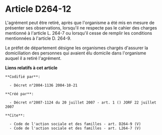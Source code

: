 # Article D264-12

L'agrément peut être retiré, après que l'organisme a été mis en mesure de présenter ses observations, lorsqu'il ne respecte
pas le cahier des charges mentionné à l'article L. 264-7 ou lorsqu'il cesse de remplir les conditions mentionnées à l'article
D. 264-9.

Le préfet de département désigne les organismes chargés d'assurer la domiciliation des personnes qui avaient élu domicile
dans l'organisme auquel il a retiré l'agrément.

**Liens relatifs à cet article**

	**Codifié par**:

	  - Décret n°2004-1136 2004-10-21

	**Créé par**:

	  - Décret n°2007-1124 du 20 juillet 2007 - art. 1 () JORF 22 juillet 2007

	**Cite**:

	  - Code de l'action sociale et des familles - art. D264-9 (V)
	  - Code de l'action sociale et des familles - art. L264-7 (V)
